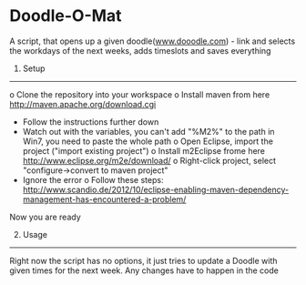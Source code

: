 Doodle-O-Mat
============

A script, that opens up a given doodle(www.dooodle.com) - link and selects the workdays of the next weeks, adds timeslots and saves everything


1. Setup
-----------

o Clone the repository into your workspace
o Install maven from here http://maven.apache.org/download.cgi
  - Follow the instructions further down
  - Watch out with the variables, you can't add "%M2%" to the path in Win7, you need to paste the whole path
o Open Eclipse, import the project ("import existing project")
o Install m2Eclipse frome here http://www.eclipse.org/m2e/download/
o Right-click project, select "configure->convert to maven project"
  - Ignore the error
o Follow these steps: http://www.scandio.de/2012/10/eclipse-enabling-maven-dependency-management-has-encountered-a-problem/

Now you are ready

2. Usage
----------
Right now the script has no options, it just tries to update a Doodle with given times for the next week. Any changes have to
happen in the code
